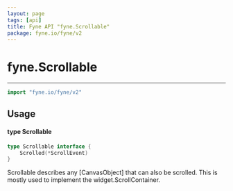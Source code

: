```yaml
---
layout: page
tags: [api]
title: Fyne API "fyne.Scrollable"
package: fyne.io/fyne/v2
---
```


# fyne.Scrollable
---
```go
import "fyne.io/fyne/v2"
```

## Usage

#### type Scrollable

```go
type Scrollable interface {
	Scrolled(*ScrollEvent)
}
```

Scrollable describes any [CanvasObject] that can also be scrolled. This is mostly used to implement the widget.ScrollContainer.
